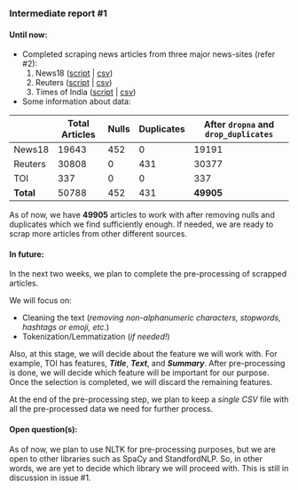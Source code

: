 ### Intermediate report #1

#### Until now:
- Completed scraping news articles from three major news-sites (refer #2):
  1. News18 ([script](https://github.com/harshildarji/TMP-SS-2020/blob/master/code/scrapping/news18.py) | [csv](https://github.com/harshildarji/TMP-SS-2020/blob/master/code/scrapping/data/news18.csv))
  2. Reuters ([script](https://github.com/harshildarji/TMP-SS-2020/blob/master/code/scrapping/reuters_us_politics.py) | [csv](https://github.com/harshildarji/TMP-SS-2020/blob/master/code/scrapping/data/reuters_us_politics.csv))
  3. Times of India ([script](https://github.com/harshildarji/TMP-SS-2020/blob/master/code/scrapping/toi.py) | [csv](https://github.com/harshildarji/TMP-SS-2020/blob/master/code/scrapping/data/toi.csv))
- Some information about data:

|   |Total Articles|Nulls|Duplicates|After `dropna` and `drop_duplicates`|
|---|---|---|---|---|
|News18|19643|452|0|19191|
|Reuters|30808|0|431|30377|
|TOI|337|0|0|337|
|**Total**|50788|452|431|**49905**|

As of now, we have **49905** articles to work with after removing nulls and duplicates which we find sufficiently enough. If needed, we are ready to scrap more articles from other different sources.

#### In future:
In the next two weeks, we plan to complete the pre-processing of scrapped articles.

We will focus on:
- Cleaning the text (*removing non-alphanumeric characters, stopwords, hashtags or emoji, etc.*)
- Tokenization/Lemmatization (*if needed!*)

Also, at this stage, we will decide about the feature we will work with. For example, TOI has features, ***Title***, ***Text***, and ***Summary***. After pre-processing is done, we will decide which feature will be important for our purpose. Once the selection is completed, we will discard the remaining features.

At the end of the pre-processing step, we plan to keep a *single CSV* file with all the pre-processed data we need for further process.

#### Open question(s):
As of now, we plan to use NLTK for pre-processing purposes, but we are open to other libraries such as SpaCy and StandfordNLP.  So, in other words, we are yet to decide which library we will proceed with. This is still in discussion in issue #1.



